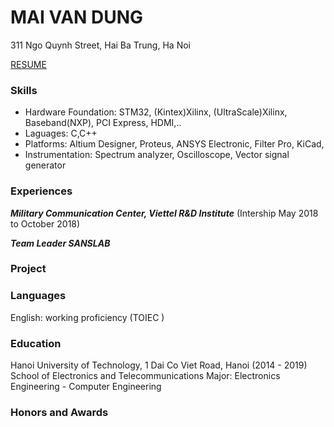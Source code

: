 # MAI VAN DUNG
311 Ngo Quynh Street, Hai Ba Trung, Ha Noi

[RESUME](https://www.facebook.com/maidung1709)

### Skills
- Hardware Foundation: STM32, (Kintex)Xilinx, (UltraScale)Xilinx, Baseband(NXP), PCI Express, HDMI,..
- Laguages: C,C++
- Platforms: Altium Designer, Proteus, ANSYS Electronic, Filter Pro, KiCad, 
- Instrumentation: Spectrum analyzer, Oscilloscope, Vector signal generator

### Experiences
***Military Communication Center, Viettel R&D Institute***
(Intership May 2018 to October 2018)

***Team Leader SANSLAB***


### Project




### Languages
English: working proficiency (TOIEC )
### Education
Hanoi University of Technology, 1 Dai Co Viet Road, Hanoi	(2014 - 2019)
School of Electronics and Telecommunications
Major: Electronics Engineering - Computer Engineering
### Honors and Awards
